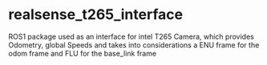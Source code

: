# realsense_t265_interface

ROS1 package used as an interface for intel T265 Camera, which provides Odometry, global Speeds and takes into considerations a ENU frame for the odom frame and FLU for the base_link frame
